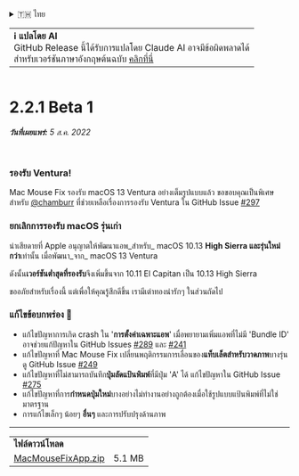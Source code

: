 <details>
<summary>🇹🇭 ไทย</summary>

[🇬🇧 English (GitHub)](https://github.com/noah-nuebling/mac-mouse-fix/releases/tag/2.2.1-Beta-1)\
[🇦🇩 Català](https://redirect.macmousefix.com/?target=mmf-release&tag=2.2.1-Beta-1&locale=ca)\
[🇩🇪 Deutsch](https://redirect.macmousefix.com/?target=mmf-release&tag=2.2.1-Beta-1&locale=de)\
[🇪🇸 Español](https://redirect.macmousefix.com/?target=mmf-release&tag=2.2.1-Beta-1&locale=es)\
[🇫🇷 Français](https://redirect.macmousefix.com/?target=mmf-release&tag=2.2.1-Beta-1&locale=fr)\
[🇮🇩 Indonesia](https://redirect.macmousefix.com/?target=mmf-release&tag=2.2.1-Beta-1&locale=id)\
[🇮🇹 Italiano](https://redirect.macmousefix.com/?target=mmf-release&tag=2.2.1-Beta-1&locale=it)\
[🇭🇺 Magyar](https://redirect.macmousefix.com/?target=mmf-release&tag=2.2.1-Beta-1&locale=hu)\
[🇳🇱 Nederlands](https://redirect.macmousefix.com/?target=mmf-release&tag=2.2.1-Beta-1&locale=nl)\
[🇵🇱 Polski](https://redirect.macmousefix.com/?target=mmf-release&tag=2.2.1-Beta-1&locale=pl)\
[🇧🇷 Português (Brasil)](https://redirect.macmousefix.com/?target=mmf-release&tag=2.2.1-Beta-1&locale=pt-BR)\
[🇵🇹 Português (Portugal)](https://redirect.macmousefix.com/?target=mmf-release&tag=2.2.1-Beta-1&locale=pt-PT)\
[🇷🇴 Română](https://redirect.macmousefix.com/?target=mmf-release&tag=2.2.1-Beta-1&locale=ro)\
[🇸🇪 Svenska](https://redirect.macmousefix.com/?target=mmf-release&tag=2.2.1-Beta-1&locale=sv)\
[🇻🇳 Tiếng Việt](https://redirect.macmousefix.com/?target=mmf-release&tag=2.2.1-Beta-1&locale=vi)\
[🇹🇷 Türkçe](https://redirect.macmousefix.com/?target=mmf-release&tag=2.2.1-Beta-1&locale=tr)\
[🇨🇿 Čeština](https://redirect.macmousefix.com/?target=mmf-release&tag=2.2.1-Beta-1&locale=cs)\
[🇬🇷 Ελληνικά](https://redirect.macmousefix.com/?target=mmf-release&tag=2.2.1-Beta-1&locale=el)\
[🇷🇺 Русский](https://redirect.macmousefix.com/?target=mmf-release&tag=2.2.1-Beta-1&locale=ru)\
[🇺🇦 Українська](https://redirect.macmousefix.com/?target=mmf-release&tag=2.2.1-Beta-1&locale=uk)\
[🇮🇱 עברית](https://redirect.macmousefix.com/?target=mmf-release&tag=2.2.1-Beta-1&locale=he)\
[🇸🇦 العربية](https://redirect.macmousefix.com/?target=mmf-release&tag=2.2.1-Beta-1&locale=ar)\
[🇮🇳 हिन्दी](https://redirect.macmousefix.com/?target=mmf-release&tag=2.2.1-Beta-1&locale=hi)\
**🇹🇭 ไทย**\
[🇨🇳 中文 (简体)](https://redirect.macmousefix.com/?target=mmf-release&tag=2.2.1-Beta-1&locale=zh-Hans)\
[🇨🇳 中文 (繁體)](https://redirect.macmousefix.com/?target=mmf-release&tag=2.2.1-Beta-1&locale=zh-Hant)\
[🇭🇰 中文（香港)](https://redirect.macmousefix.com/?target=mmf-release&tag=2.2.1-Beta-1&locale=zh-HK)\
[🇯🇵 日本語](https://redirect.macmousefix.com/?target=mmf-release&tag=2.2.1-Beta-1&locale=ja)\
[🇰🇷 한국어](https://redirect.macmousefix.com/?target=mmf-release&tag=2.2.1-Beta-1&locale=ko)\
[Help translate Mac Mouse Fix to different languages!](https://github.com/noah-nuebling/mac-mouse-fix/discussions/731)
</details>
<table align=><td>
<b>ℹ️ แปลโดย AI</b><br>
GitHub Release นี้ได้รับการแปลโดย Claude AI อาจมีข้อผิดพลาดได้<br>
สำหรับเวอร์ชันภาษาอังกฤษต้นฉบับ <a href="https://github.com/noah-nuebling/mac-mouse-fix/releases/tag/2.2.1-Beta-1">คลิกที่นี่</a>
</td></table>

<table></table>

# 2.2.1 Beta 1
***วันที่เผยแพร่:** 5 ส.ค. 2022*

<br>

### รองรับ Ventura!
Mac Mouse Fix รองรับ macOS 13 Ventura อย่างเต็มรูปแบบแล้ว
ขอขอบคุณเป็นพิเศษสำหรับ [@chamburr](https://github.com/chamburr) ที่ช่วยเหลือเรื่องการรองรับ Ventura ใน GitHub Issue [#297](https://github.com/noah-nuebling/mac-mouse-fix/issues/297)

### ยกเลิกการรองรับ macOS รุ่นเก่า

น่าเสียดายที่ Apple อนุญาตให้พัฒนาแอพ_สำหรับ_ macOS 10.13 **High Sierra และรุ่นใหม่กว่า**เท่านั้น เมื่อพัฒนา_จาก_ macOS 13 Ventura

ดังนั้น**เวอร์ชันต่ำสุดที่รองรับ**จึงเพิ่มขึ้นจาก 10.11 El Capitan เป็น 10.13 High Sierra

ขออภัยสำหรับเรื่องนี้ แต่เพื่อให้คุณรู้สึกดีขึ้น เรามีเต่าทองน่ารักๆ ในส่วนถัดไป

### แก้ไขข้อบกพร่อง 🐞 
- แก้ไขปัญหาการเกิด crash ใน '**การตั้งค่าเฉพาะแอพ**' เมื่อพยายามเพิ่มแอพที่ไม่มี 'Bundle ID' อาจช่วยแก้ปัญหาใน GitHub Issues [#289](https://github.com/noah-nuebling/mac-mouse-fix/issues/289) และ [#241](https://github.com/noah-nuebling/mac-mouse-fix/issues/241)
- แก้ไขปัญหาที่ Mac Mouse Fix เปลี่ยนพฤติกรรมการเลื่อนของ**แท็บเล็ตสำหรับวาดภาพ**บางรุ่น ดู GitHub Issue [#249](https://github.com/noah-nuebling/mac-mouse-fix/issues/249)
- แก้ไขปัญหาที่ไม่สามารถบันทึก**ปุ่มลัดแป้นพิมพ์**ที่มีปุ่ม 'A' ได้ แก้ไขปัญหาใน GitHub Issue [#275](https://github.com/noah-nuebling/mac-mouse-fix/issues/275)
- แก้ไขปัญหาที่การ**กำหนดปุ่มใหม่**บางอย่างไม่ทำงานอย่างถูกต้องเมื่อใช้รูปแบบแป้นพิมพ์ที่ไม่ใช่มาตรฐาน
- การแก้ไขเล็กๆ น้อยๆ **อื่นๆ** และการปรับปรุงด้านภาพ

---

<table align="start">
<tr>
    <td colspan=2>
        <b>ไฟล์ดาวน์โหลด</b>
    </td>
</tr>
<tr>
    <td><a href="https://github.com/noah-nuebling/mac-mouse-fix/releases/download/2.2.1-Beta-1/MacMouseFixApp.zip">MacMouseFixApp.zip</a></td>
    <td>5.1 MB</td>
</tr>
</table>
